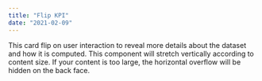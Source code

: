 ```yaml
---
title: "Flip KPI"
date: "2021-02-09"
---
```


This card flip on user interaction to reveal more details about the dataset and how it is computed. 
This component will stretch vertically according to content size. 
If your content is too large, the horizontal overflow will be hidden on the back face.
